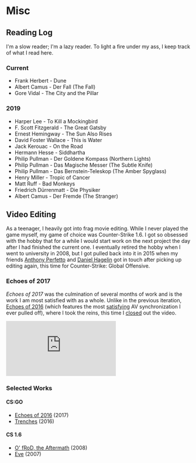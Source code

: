 # Misc

## Reading Log

I'm a slow reader; I'm a lazy reader.
To light a fire under my ass, I keep track of what I read here.

### Current

- Frank Herbert - Dune
- Albert Camus - Der Fall (The Fall)
- Gore Vidal - The City and the Pillar

### 2019

- Harper Lee - To Kill a Mockingbird
- F. Scott Fitzgerald - The Great Gatsby
- Ernest Hemingway - The Sun Also Rises
- David Foster Wallace - This is Water
- Jack Kerouac - On the Road
- Hermann Hesse - Siddhartha
- Philip Pullman - Der Goldene Kompass (Northern Lights)
- Philip Pullman - Das Magische Messer (The Subtle Knife)
- Philip Pullman - Das Bernstein-Teleskop (The Amber Spyglass)
- Henry Miller - Tropic of Cancer
- Matt Ruff - Bad Monkeys
- Friedrich Dürrenmatt - Die Physiker
- Albert Camus - Der Fremde (The Stranger)

## Video Editing

As a teenager, I heavily got into frag movie editing.
While I never played the game myself, my game of choice was Counter-Strike 1.6.
I got so obsessed with the hobby that for a while I would start work on the
next project the day after I had finished the current one.
I eventually retired the hobby when I went to university in 2008, but I got
pulled back into it in 2015 when my friends [Anthony
Perfetto](https://twitter.com/ANPerfetto) and [Daniel
Hagelin](https://twitter.com/danielhagelin) got in touch after picking up
editing again, this time for Counter-Strike: Global Offensive.

### Echoes of 2017

*Echoes of 2017* was the culmination of several months of work and is the
work I am most satisfied with as a whole.
Unlike in the previous iteration, [Echoes of
2016](https://youtu.be/MO_XwBLHsFE) (which features the most
[satisfying](https://youtu.be/MO_XwBLHsFE?t=178) AV synchronization I ever
pulled off), where I took the reins, this time I
[closed](https://youtu.be/DtJYa5F2ghI?t=458) out the video.

<div class="video">
  <iframe src="https://www.youtube.com/embed/DtJYa5F2ghI" frameborder="0"
          allowfullscreen>
  </iframe>
</div>

### Selected Works

#### CS:GO

- [Echoes of 2016](https://youtu.be/MO_XwBLHsFE) (2017)
- [Trenches](https://youtu.be/GEtdRpNrWb4) (2016)

#### CS 1.6

- [O' fRoD, the Aftermath](https://youtu.be/34DeJGlylsA) (2008)
- [Eve](https://youtu.be/yZgt4lSz5NA) (2007)
